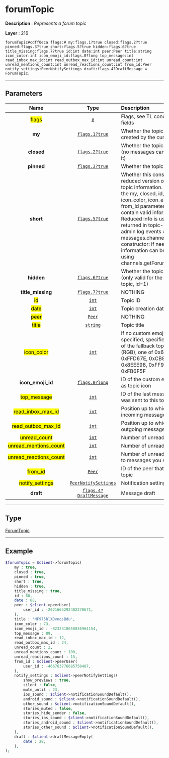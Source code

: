 # forumTopic

**Description** : *Represents a forum topic*

**Layer** : 216

```tl
forumTopic#cdff0eca flags:# my:flags.1?true closed:flags.2?true pinned:flags.3?true short:flags.5?true hidden:flags.6?true title_missing:flags.7?true id:int date:int peer:Peer title:string icon_color:int icon_emoji_id:flags.0?long top_message:int read_inbox_max_id:int read_outbox_max_id:int unread_count:int unread_mentions_count:int unread_reactions_count:int from_id:Peer notify_settings:PeerNotifySettings draft:flags.4?DraftMessage = ForumTopic;
```

---

## Parameters

| Name | Type | Description |
| :---: | :---: | :--- |
| <mark>flags</mark> | [`#`](type/#) | Flags, see TL conditional fields |
| **my** | [`flags.1?true`](type/true) | Whether the topic was created by the current user |
| **closed** | [`flags.2?true`](type/true) | Whether the topic is closed (no messages can be sent to it) |
| **pinned** | [`flags.3?true`](type/true) | Whether the topic is pinned |
| **short** | [`flags.5?true`](type/true) | Whether this constructor is a reduced version of the full topic information. If set, only the my, closed, id, date, title, icon_color, icon_emoji_id and from_id parameters will contain valid information. Reduced info is usually only returned in topic-related admin log events » and in the messages.channelMessages constructor: if needed, full information can be fetched using channels.getForumTopicsByID |
| **hidden** | [`flags.6?true`](type/true) | Whether the topic is hidden (only valid for the "General" topic, id=1) |
| **title_missing** | [`flags.7?true`](type/true) | NOTHING |
| <mark>id</mark> | [`int`](type/int) | Topic ID |
| <mark>date</mark> | [`int`](type/int) | Topic creation date |
| <mark>peer</mark> | [`Peer`](type/Peer) | NOTHING |
| <mark>title</mark> | [`string`](type/string) | Topic title |
| <mark>icon_color</mark> | [`int`](type/int) | If no custom emoji icon is specified, specifies the color of the fallback topic icon (RGB), one of 0x6FB9F0, 0xFFD67E, 0xCB86DB, 0x8EEE98, 0xFF93B2, or 0xFB6F5F |
| **icon_emoji_id** | [`flags.0?long`](type/long) | ID of the custom emoji used as topic icon |
| <mark>top_message</mark> | [`int`](type/int) | ID of the last message that was sent to this topic |
| <mark>read_inbox_max_id</mark> | [`int`](type/int) | Position up to which all incoming messages are read |
| <mark>read_outbox_max_id</mark> | [`int`](type/int) | Position up to which all outgoing messages are read |
| <mark>unread_count</mark> | [`int`](type/int) | Number of unread messages |
| <mark>unread_mentions_count</mark> | [`int`](type/int) | Number of unread mentions |
| <mark>unread_reactions_count</mark> | [`int`](type/int) | Number of unread reactions to messages you sent |
| <mark>from_id</mark> | [`Peer`](type/Peer) | ID of the peer that created the topic |
| <mark>notify_settings</mark> | [`PeerNotifySettings`](type/PeerNotifySettings) | Notification settings |
| **draft** | [`flags.4?DraftMessage`](type/DraftMessage) | Message draft |

---

## Type

[ForumTopic](type/ForumTopic)

---

## Example

```php
$forumTopic = $client->forumTopic(
	my : true,
	closed : true,
	pinned : true,
	short : true,
	hidden : true,
	title_missing : true,
	id : 60,
	date : 88,
	peer : $client->peerUser(
		user_id : -2021665292402278671,
	),
	title : 'NF975hlXDvnqsBdu',
	icon_color : 73,
	icon_emoji_id : -8232318658836964154,
	top_message : 89,
	read_inbox_max_id : 12,
	read_outbox_max_id : 24,
	unread_count : 2,
	unread_mentions_count : 100,
	unread_reactions_count : 15,
	from_id : $client->peerUser(
		user_id : -466763776685750487,
	),
	notify_settings : $client->peerNotifySettings(
		show_previews : true,
		silent : false,
		mute_until : 23,
		ios_sound : $client->notificationSoundDefault(),
		android_sound : $client->notificationSoundDefault(),
		other_sound : $client->notificationSoundDefault(),
		stories_muted : false,
		stories_hide_sender : false,
		stories_ios_sound : $client->notificationSoundDefault(),
		stories_android_sound : $client->notificationSoundDefault(),
		stories_other_sound : $client->notificationSoundDefault(),
	),
	draft : $client->draftMessageEmpty(
		date : 28,
	),
);
```